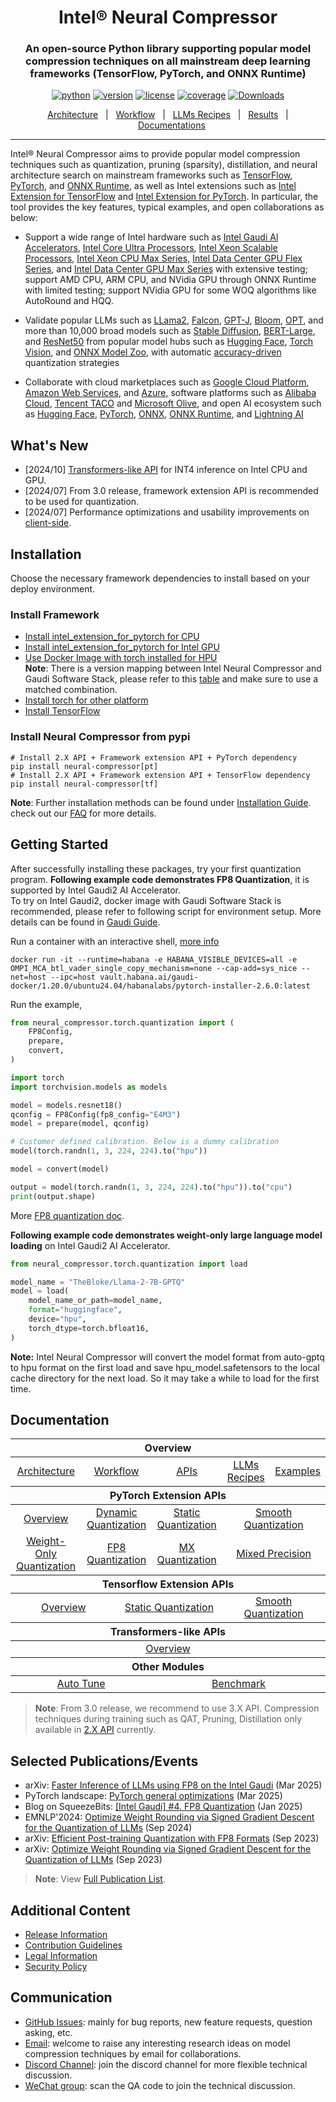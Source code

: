<div align="center">

Intel® Neural Compressor
===========================
<h3> An open-source Python library supporting popular model compression techniques on all mainstream deep learning frameworks (TensorFlow, PyTorch, and ONNX Runtime)</h3>

[![python](https://img.shields.io/badge/python-3.8%2B-blue)](https://github.com/intel/neural-compressor)
[![version](https://img.shields.io/badge/release-3.3.1-green)](https://github.com/intel/neural-compressor/releases)
[![license](https://img.shields.io/badge/license-Apache%202-blue)](https://github.com/intel/neural-compressor/blob/master/LICENSE)
[![coverage](https://img.shields.io/badge/coverage-85%25-green)](https://github.com/intel/neural-compressor)
[![Downloads](https://static.pepy.tech/personalized-badge/neural-compressor?period=total&units=international_system&left_color=grey&right_color=green&left_text=downloads)](https://pepy.tech/project/neural-compressor)

[Architecture](./docs/source/3x/design.md#architecture)&nbsp;&nbsp;&nbsp;|&nbsp;&nbsp;&nbsp;[Workflow](./docs/source/3x/design.md#workflows)&nbsp;&nbsp;&nbsp;|&nbsp;&nbsp;&nbsp;[LLMs Recipes](./docs/source/llm_recipes.md)&nbsp;&nbsp;&nbsp;|&nbsp;&nbsp;&nbsp;[Results](./docs/source/validated_model_list.md)&nbsp;&nbsp;&nbsp;|&nbsp;&nbsp;&nbsp;[Documentations](https://intel.github.io/neural-compressor)

---
<div align="left">

Intel® Neural Compressor aims to provide popular model compression techniques such as quantization, pruning (sparsity), distillation, and neural architecture search on mainstream frameworks such as [TensorFlow](https://www.tensorflow.org/), [PyTorch](https://pytorch.org/), and [ONNX Runtime](https://onnxruntime.ai/),
as well as Intel extensions such as [Intel Extension for TensorFlow](https://github.com/intel/intel-extension-for-tensorflow) and [Intel Extension for PyTorch](https://github.com/intel/intel-extension-for-pytorch).
In particular, the tool provides the key features, typical examples, and open collaborations as below:

* Support a wide range of Intel hardware such as [Intel Gaudi Al Accelerators](https://www.intel.com/content/www/us/en/products/details/processors/ai-accelerators/gaudi-overview.html), [Intel Core Ultra Processors](https://www.intel.com/content/www/us/en/products/details/processors/core-ultra.html), [Intel Xeon Scalable Processors](https://www.intel.com/content/www/us/en/products/details/processors/xeon/scalable.html), [Intel Xeon CPU Max Series](https://www.intel.com/content/www/us/en/products/details/processors/xeon/max-series.html), [Intel Data Center GPU Flex Series](https://www.intel.com/content/www/us/en/products/details/discrete-gpus/data-center-gpu/flex-series.html), and [Intel Data Center GPU Max Series](https://www.intel.com/content/www/us/en/products/details/discrete-gpus/data-center-gpu/max-series.html) with extensive testing;
support AMD CPU, ARM CPU, and NVidia GPU through ONNX Runtime with limited testing; support NVidia GPU for some WOQ algorithms like AutoRound and HQQ.

* Validate popular LLMs such as [LLama2](/examples/pytorch/nlp/huggingface_models/language-modeling/quantization/llm), [Falcon](/examples/pytorch/nlp/huggingface_models/language-modeling/quantization/llm), [GPT-J](/examples/pytorch/nlp/huggingface_models/language-modeling/quantization/llm), [Bloom](/examples/pytorch/nlp/huggingface_models/language-modeling/quantization/llm), [OPT](/examples/pytorch/nlp/huggingface_models/language-modeling/quantization/llm), and more than 10,000 broad models such as [Stable Diffusion](/examples/pytorch/nlp/huggingface_models/text-to-image/quantization), [BERT-Large](/examples/pytorch/nlp/huggingface_models/text-classification/quantization/ptq_static/fx), and [ResNet50](/examples/pytorch/image_recognition/torchvision_models/quantization/ptq/cpu/fx) from popular model hubs such as [Hugging Face](https://huggingface.co/), [Torch Vision](https://pytorch.org/vision/stable/index.html), and [ONNX Model Zoo](https://github.com/onnx/models#models), with automatic [accuracy-driven](/docs/source/design.md#workflow) quantization strategies

* Collaborate with cloud marketplaces such as [Google Cloud Platform](https://console.cloud.google.com/marketplace/product/bitnami-launchpad/inc-tensorflow-intel?project=verdant-sensor-286207), [Amazon Web Services](https://aws.amazon.com/marketplace/pp/prodview-yjyh2xmggbmga#pdp-support), and [Azure](https://azuremarketplace.microsoft.com/en-us/marketplace/apps/bitnami.inc-tensorflow-intel), software platforms such as [Alibaba Cloud](https://www.intel.com/content/www/us/en/developer/articles/technical/quantize-ai-by-oneapi-analytics-on-alibaba-cloud.html), [Tencent TACO](https://new.qq.com/rain/a/20221202A00B9S00) and [Microsoft Olive](https://github.com/microsoft/Olive), and open AI ecosystem such as [Hugging Face](https://huggingface.co/blog/intel), [PyTorch](https://pytorch.org/tutorials/recipes/intel_neural_compressor_for_pytorch.html), [ONNX](https://github.com/onnx/models#models), [ONNX Runtime](https://github.com/microsoft/onnxruntime), and [Lightning AI](https://github.com/Lightning-AI/lightning/blob/master/docs/source-pytorch/advanced/post_training_quantization.rst)

## What's New
* [2024/10] [Transformers-like API](./docs/source/3x/transformers_like_api.md) for INT4 inference on Intel CPU and GPU.
* [2024/07] From 3.0 release, framework extension API is recommended to be used for quantization.
* [2024/07] Performance optimizations and usability improvements on [client-side](./docs/source/3x/client_quant.md).

## Installation
Choose the necessary framework dependencies to install based on your deploy environment.
### Install Framework
* [Install intel_extension_for_pytorch for CPU](https://intel.github.io/intel-extension-for-pytorch/cpu/latest/)    
* [Install intel_extension_for_pytorch for Intel GPU](https://intel.github.io/intel-extension-for-pytorch/xpu/latest/)    
* [Use Docker Image with torch installed for HPU](https://docs.habana.ai/en/latest/Installation_Guide/Bare_Metal_Fresh_OS.html#bare-metal-fresh-os-single-click)    
  **Note**: There is a version mapping between Intel Neural Compressor and Gaudi Software Stack, please refer to this [table](./docs/source/3x/gaudi_version_map.md) and make sure to use a matched combination.    
* [Install torch for other platform](https://pytorch.org/get-started/locally)    
* [Install TensorFlow](https://www.tensorflow.org/install)    

### Install Neural Compressor from pypi
```
# Install 2.X API + Framework extension API + PyTorch dependency
pip install neural-compressor[pt]
# Install 2.X API + Framework extension API + TensorFlow dependency
pip install neural-compressor[tf]
```    
**Note**: Further installation methods can be found under [Installation Guide](./docs/source/installation_guide.md). check out our [FAQ](./docs/source/faq.md) for more details.

## Getting Started
After successfully installing these packages, try your first quantization program. **Following example code demonstrates FP8 Quantization**, it is supported by Intel Gaudi2 AI Accelerator.     
To try on Intel Gaudi2, docker image with Gaudi Software Stack is recommended, please refer to following script for environment setup. More details can be found in [Gaudi Guide](https://docs.habana.ai/en/latest/Installation_Guide/Bare_Metal_Fresh_OS.html#launch-docker-image-that-was-built).    

Run a container with an interactive shell, [more info](https://docs.habana.ai/en/latest/Installation_Guide/Additional_Installation/Docker_Installation.html#docker-installation)
```
docker run -it --runtime=habana -e HABANA_VISIBLE_DEVICES=all -e OMPI_MCA_btl_vader_single_copy_mechanism=none --cap-add=sys_nice --net=host --ipc=host vault.habana.ai/gaudi-docker/1.20.0/ubuntu24.04/habanalabs/pytorch-installer-2.6.0:latest
```
Run the example,
```python
from neural_compressor.torch.quantization import (
    FP8Config,
    prepare,
    convert,
)

import torch
import torchvision.models as models

model = models.resnet18()
qconfig = FP8Config(fp8_config="E4M3")
model = prepare(model, qconfig)

# Customer defined calibration. Below is a dummy calibration
model(torch.randn(1, 3, 224, 224).to("hpu"))

model = convert(model)

output = model(torch.randn(1, 3, 224, 224).to("hpu")).to("cpu")
print(output.shape)
```    
More [FP8 quantization doc](./docs/source/3x/PT_FP8Quant.md).

**Following example code demonstrates weight-only large language model loading** on Intel Gaudi2 AI Accelerator. 
```python
from neural_compressor.torch.quantization import load

model_name = "TheBloke/Llama-2-7B-GPTQ"
model = load(
    model_name_or_path=model_name,
    format="huggingface",
    device="hpu",
    torch_dtype=torch.bfloat16,
)
```
**Note:** Intel Neural Compressor will convert the model format from auto-gptq to hpu format on the first load and save hpu_model.safetensors to the local cache directory for the next load. So it may take a while to load for the first time.

## Documentation

<table class="docutils">
  <thead>
  <tr>
    <th colspan="8">Overview</th>
  </tr>
  </thead>
  <tbody>
    <tr>
      <td colspan="2" align="center"><a href="./docs/source/3x/design.md#architecture">Architecture</a></td>
      <td colspan="2" align="center"><a href="./docs/source/3x/design.md#workflows">Workflow</a></td>
      <td colspan="2" align="center"><a href="https://intel.github.io/neural-compressor/latest/docs/source/api-doc/apis.html">APIs</a></td>
      <td colspan="1" align="center"><a href="./docs/source/3x/llm_recipes.md">LLMs Recipes</a></td>
      <td colspan="1" align="center"><a href="./examples/3.x_api/README.md">Examples</a></td>
    </tr>
  </tbody>
  <thead>
    <tr>
      <th colspan="8">PyTorch Extension APIs</th>
    </tr>
  </thead>
  <tbody>
    <tr>
        <td colspan="2" align="center"><a href="./docs/source/3x/PyTorch.md">Overview</a></td>
        <td colspan="2" align="center"><a href="./docs/source/3x/PT_DynamicQuant.md">Dynamic Quantization</a></td>
        <td colspan="2" align="center"><a href="./docs/source/3x/PT_StaticQuant.md">Static Quantization</a></td>
        <td colspan="2" align="center"><a href="./docs/source/3x/PT_SmoothQuant.md">Smooth Quantization</a></td>
    </tr>
    <tr>
        <td colspan="2" align="center"><a href="./docs/source/3x/PT_WeightOnlyQuant.md">Weight-Only Quantization</a></td>
        <td colspan="2" align="center"><a href="./docs/source/3x/PT_FP8Quant.md">FP8 Quantization</a></td>
        <td colspan="2" align="center"><a href="./docs/source/3x/PT_MXQuant.md">MX Quantization</a></td>
        <td colspan="2" align="center"><a href="./docs/source/3x/PT_MixedPrecision.md">Mixed Precision</a></td>
    </tr>
  </tbody>
  <thead>
      <tr>
        <th colspan="8">Tensorflow Extension APIs</th>
      </tr>
  </thead>
  <tbody>
      <tr>
          <td colspan="3" align="center"><a href="./docs/source/3x/TensorFlow.md">Overview</a></td>
          <td colspan="3" align="center"><a href="./docs/source/3x/TF_Quant.md">Static Quantization</a></td>
          <td colspan="2" align="center"><a href="./docs/source/3x/TF_SQ.md">Smooth Quantization</a></td>
      </tr>
  </tbody>
  <thead>
      <tr>
        <th colspan="8">Transformers-like APIs</th>
      </tr>
  </thead>
  <tbody>
      <tr>
          <td colspan="8" align="center"><a href="./docs/source/3x/transformers_like_api.md">Overview</a></td>
      </tr>
  </tbody>
  <thead>
      <tr>
        <th colspan="8">Other Modules</th>
      </tr>
  </thead>
  <tbody>
      <tr>
          <td colspan="4" align="center"><a href="./docs/source/3x/autotune.md">Auto Tune</a></td>
          <td colspan="4" align="center"><a href="./docs/source/3x/benchmark.md">Benchmark</a></td>
      </tr>
  </tbody>
</table>

> **Note**:
> From 3.0 release, we recommend to use 3.X API. Compression techniques during training such as QAT, Pruning, Distillation only available in [2.X API](https://github.com/intel/neural-compressor/blob/master/docs/source/2x_user_guide.md) currently.

## Selected Publications/Events

* arXiv: [Faster Inference of LLMs using FP8 on the Intel Gaudi](https://arxiv.org/abs/2503.09975) (Mar 2025)
* PyTorch landscape: [PyTorch general optimizations](https://landscape.pytorch.org/) (Mar 2025)
* Blog on SqueezeBits: [[Intel Gaudi] #4. FP8 Quantization](https://blog.squeezebits.com/intel-gaudi-4-fp8-quantization--40269) (Jan 2025)
* EMNLP'2024: [Optimize Weight Rounding via Signed Gradient Descent for the Quantization of LLMs](https://arxiv.org/abs/2309.05516) (Sep 2024)
* arXiv: [Efficient Post-training Quantization with FP8 Formats](https://arxiv.org/abs/2309.14592) (Sep 2023)
* arXiv: [Optimize Weight Rounding via Signed Gradient Descent for the Quantization of LLMs](https://arxiv.org/abs/2309.05516) (Sep 2023)

> **Note**:
> View [Full Publication List](https://github.com/intel/neural-compressor/blob/master/docs/source/publication_list.md).

## Additional Content

* [Release Information](./docs/source/releases_info.md)
* [Contribution Guidelines](./docs/source/CONTRIBUTING.md)
* [Legal Information](./docs/source/legal_information.md)
* [Security Policy](SECURITY.md)

## Communication
- [GitHub Issues](https://github.com/intel/neural-compressor/issues): mainly for bug reports, new feature requests, question asking, etc.
- [Email](mailto:inc.maintainers@intel.com): welcome to raise any interesting research ideas on model compression techniques by email for collaborations.
- [Discord Channel](https://discord.com/invite/Wxk3J3ZJkU): join the discord channel for more flexible technical discussion.
- [WeChat group](/docs/source/imgs/wechat_group.jpg): scan the QA code to join the technical discussion.
